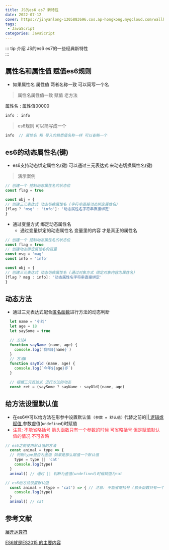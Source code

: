 ```yaml
---
title: JS的es6 es7 新特性
date: 2022-07-12
cover: https://jinyanlong-1305883696.cos.ap-hongkong.myqcloud.com/wallhaven-286rwm-min.jpg
tags:
 - JavaScript
categories: JavaScript
---
```


::: tip 介绍
JS的es6 es7的一些经典新特性 <br>
:::

<!-- more -->

## 属性名和属性值 赋值es6规则

* 如果属性名 属性值 两者名称一致 可以简写一个名

>属性名属性值一致 赋值 老方法

属性名 : 属性值00000 

```js
info : info
```

> es6规则 可以简写成一个

```js
info  // 属性名 和 导入的熟悉值名称一样 可以省略一个
```

## es6的动态属性名(键)

* es6支持动态绑定属性名(键) 可以通过三元表达式 来动态切换属性名(键)

> 演示案例

```js
// 创建一个 控制动态属性名的状态位
const flag = true

const obj = {
// 创建三元表达式 动态切换属性名 (字符串直接动态绑定属性名)
[flag ? 'msg' : 'info']: '动态属性名字符串直接绑定'
}
```

* 通过变量方式 绑定动态属性名
  * 通过变量绑定的动态属性名 变量里的内容 才是真正的属性名

```js
// 创建一个 控制动态属性名的状态位
const flag = true
// 创建动态绑定属性名的变量
const msg = 'mag'
const info = 'info'

const obj = {
// 创建三元表达式 动态切换属性名 (通过对象方式 绑定对象内容为属性名)
[flag ? msg : info]: '动态属性名字符串直接绑定'
}
```

## 动态方法

* 通过三元表达式配合[匿名函数](https://zh.javascript.info/var#iife)进行方法的动态判断

```js
  let name = '小刘'
  let age = 18
  let saySome = true

  // 方法A
  function sayName (name, age) {
    console.log(`我叫${name}`)
  }
  // 方法B
  function sayOld (name, age) {
    console.log(`今年${age}岁`)
  }

  // 根据三元表达式 进行方法的动态
  const ret = (saySome ? sayName : sayOld)(name, age)
```

## 给方法设置默认值

* 在es6中可以给方法在形参中设置默认值` (参数 = 默认值)` 代替之前的[|| 逻辑或赋值 ](https://developer.mozilla.org/zh-CN/docs/Web/JavaScript/Reference/Operators/Logical_OR_assignment)参数[虚](https://developer.mozilla.org/zh-CN/docs/Glossary/Falsy)值(`undefined`)时赋值
* <font color =#ff3040>注意: 不能省略括号 箭头函数只有一个参数的时候 可省略括号 但是赋值默认值的情况 不可省略</font>

```js
// es6之前使用默认值的方法
  const animal = type => {
  // 判断type是否为虚值 如果是那么赋值一个默认值
    type = type || 'cat'
    console.log(type)
  }
  animal() // 通过 || 判断为虚值(undefined)时候赋值为cat

// es6给方法设置默认值
  const animal = (type = 'cat') => { // 注意: 不能省略括号 (箭头函数只有一个参数的时候 可省略括号 但是赋值默认值的情况 不可省略)
    console.log(type)
  }
  animal() // cat
```



## 参考文献

[展开运算符](http://java18.cn/detailPage?id=2c9ec65b7fee4db0017ffef1d5a90023)

[ES6就是ES2015 的主要内容 ](https://www.cnblogs.com/lanyueff/p/6252275.html#:~:text=%E5%9B%A0%E4%B8%BA%E5%BD%93%E5%89%8D%E7%89%88%E6%9C%AC%E7%9A%84ES6%E6%98%AF%E5%9C%A82015%E5%B9%B4%E5%8F%91%E5%B8%83%E7%9A%84%EF%BC%8C%E6%89%80%E4%BB%A5%E5%8F%88%E7%A7%B0ECMAScript%202015%E3%80%82,%E4%B9%9F%E5%B0%B1%E6%98%AF%E8%AF%B4%EF%BC%8CES6%E5%B0%B1%E6%98%AFES2015%E3%80%82%20%E8%99%BD%E7%84%B6%E7%9B%AE%E5%89%8D%E5%B9%B6%E4%B8%8D%E6%98%AF%E6%89%80%E6%9C%89%E6%B5%8F%E8%A7%88%E5%99%A8%E9%83%BD%E8%83%BD%E5%85%BC%E5%AE%B9ES6%E5%85%A8%E9%83%A8%E7%89%B9%E6%80%A7%EF%BC%8C%E4%BD%86%E8%B6%8A%E6%9D%A5%E8%B6%8A%E5%A4%9A%E7%9A%84%E7%A8%8B%E5%BA%8F%E5%91%98%E5%9C%A8%E5%AE%9E%E9%99%85%E9%A1%B9%E7%9B%AE%E5%BD%93%E4%B8%AD%E5%B7%B2%E7%BB%8F%E5%BC%80%E5%A7%8B%E4%BD%BF%E7%94%A8ES6%E4%BA%86%E3%80%82)
